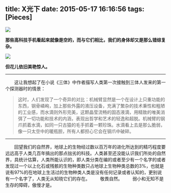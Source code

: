 title: X光下
date: 2015-05-17 16:16:56
tags: [Pieces]
---

![](/img/x光下/1.jpg)

**那些高科技手机看起来就像是空的，而与它们相比，我们的身体却又是那么错综复杂。**

![](/img/x光下/2.jpg)

**但花儿依旧美艳惊人。**

---

　　这让我想起了在小说《三体》中作者描写人类第一次接触到三体人发来的第一个探测器时的情景：
>这时，人们发现了一个奇异的对比：机械臂显然是一个在设计上只重功能的东西，钢骨嶙峋，加上那些外露的液压设备，充满了繁杂的技术秉性和粗陋的工业感，而水滴则外形完美，这颗晶莹流畅的固态液滴，用精致的唯美消弭了一切功能和技术的内涵，表现出哲学和艺术的轻逸和超脱。机械臂的钢爪抓着水滴，如同一只古猿的毛手抓着一颗珍珠。水滴看上去是那么脆弱，像一只太空中的暖瓶胆，所有人都担心它会在钢爪中破碎。

---

　　回望我们的自然界，地球上的生物经过数以百万年的进化所达到的精巧程度要远远高于人类几百年搞出的那点拙劣的科技。人类甚至还没能认识我们所处的自然界，具统计估算，人类所能认识的，即人类分类在编的或者至少有一个名字的或者发现过一个以上化石或残骸的生物种类数只占地球上生物种类总数的3%，也就是说有97%的在地球上生活过的生物种类人类是没有任何记录或者认知的，更别说有一个名字了，人类无从知晓它们的存在。
　　敬畏自然。
　　弱小和无知不是生存的障碍，傲慢才是。

<!-- 参考: -->
<!-- http://jandan.net/2015/05/09/fascinating-x-rays.html -->
